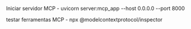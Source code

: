 Iniciar servidor MCP - uvicorn server:mcp_app --host 0.0.0.0 --port 8000

testar ferramentas MCP - npx @modelcontextprotocol/inspector